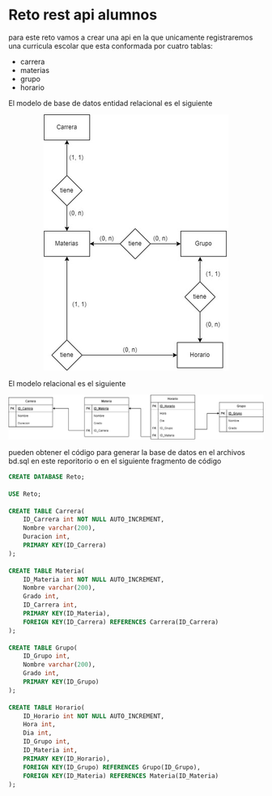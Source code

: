# Reto rest api alumnos

para este reto vamos a crear una api en la que unicamente registraremos una curricula escolar que esta conformada por cuatro tablas: 
 * carrera
 * materias
 * grupo
 * horario

El modelo de base de datos entidad relacional es el siguiente

<p style = 'text-align:center;'>
    <img src='BD_alumnos_er.jpg' style='text-align: center'>
</p>

El modelo relacional es el siguiente

<p style = 'text-align:center;'>
    <img src='BD_relacional.jpg' style='text-align: center'>
</p>

pueden obtener el código para generar la base de datos en el archivos bd.sql en este reporitorio o en el siguiente fragmento de código

~~~sql
CREATE DATABASE Reto;

USE Reto;

CREATE TABLE Carrera(
    ID_Carrera int NOT NULL AUTO_INCREMENT,
    Nombre varchar(200),
    Duracion int,
    PRIMARY KEY(ID_Carrera)
);

CREATE TABLE Materia(
    ID_Materia int NOT NULL AUTO_INCREMENT,
    Nombre varchar(200),
    Grado int,
    ID_Carrera int,
    PRIMARY KEY(ID_Materia),
    FOREIGN KEY(ID_Carrera) REFERENCES Carrera(ID_Carrera)
);

CREATE TABLE Grupo(
    ID_Grupo int,
    Nombre varchar(200),
    Grado int,
    PRIMARY KEY(ID_Grupo)
);

CREATE TABLE Horario(
    ID_Horario int NOT NULL AUTO_INCREMENT,
    Hora int,
    Dia int,
    ID_Grupo int,
    ID_Materia int,
    PRIMARY KEY(ID_Horario),
    FOREIGN KEY(ID_Grupo) REFERENCES Grupo(ID_Grupo),
    FOREIGN KEY(ID_Materia) REFERENCES Materia(ID_Materia)
);
~~~